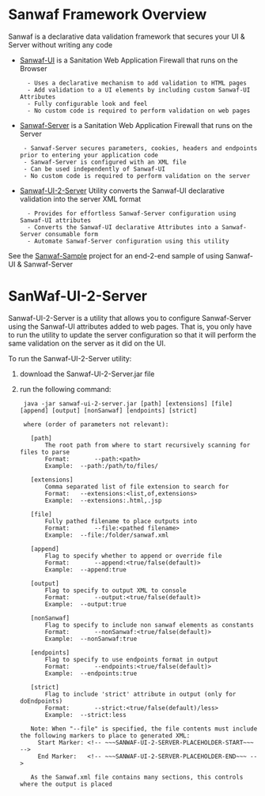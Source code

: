 # Sanwaf Framework Overview
 Sanwaf is a declarative data validation framework that secures your UI & Server without writing any code

- [Sanwaf-UI](https://github.com/bernardo1024/Sanwaf-UI) is a Sanitation Web Application Firewall that runs on the Browser
        
        - Uses a declarative mechanism to add validation to HTML pages
        - Add validation to a UI elements by including custom Sanwaf-UI Attributes
        - Fully configurable look and feel
        - No custom code is required to perform validation on web pages

-  [Sanwaf-Server](https://github.com/bernardo1024/Sanwaf-Server) is a Sanitation Web Application Firewall that runs on the Server
        
        - Sanwaf-Server secures parameters, cookies, headers and endpoints prior to entering your application code
        - Sanwaf-Server is configured with an XML file
        - Can be used independently of Sanwaf-UI
        - No custom code is required to perform validation on the server

- [Sanwaf-UI-2-Server](https://github.com/bernardo1024/Sanwaf-UI-2-Server) Utility converts the Sanwaf-UI declarative validation into the server XML format
        
        - Provides for effortless Sanwaf-Server configuration using Sanwaf-UI attributes
        - Converts the Sanwaf-UI declarative Attributes into a Sanwaf-Server consumable form
        - Automate Sanwaf-Server configuration using this utility
  
See the [Sanwaf-Sample](https://github.com/bernardo1024/Sanwaf-Sample) project for an end-2-end sample of using Sanwaf-UI & Sanwaf-Server

# SanWaf-UI-2-Server

Sanwaf-UI-2-Server is a utility that allows you to configure Sanwaf-Server using the Sanwaf-UI attributes added to web pages.  That is, you only have to run the utility to update the server configuration so that it will perform the same validation on the server as it did on the UI.

To run the Sanwaf-UI-2-Server utility:

1. download the Sanwaf-UI-2-Server.jar file
2. run the following command:

        java -jar sanwaf-ui-2-server.jar [path] [extensions] [file] [append] [output] [nonSanwaf] [endpoints] [strict]

        where (order of parameters not relevant):
        
          [path] 
              The root path from where to start recursively scanning for files to parse
              Format:		--path:<path>
              Example:	--path:/path/to/files/

          [extensions]
              Comma separated list of file extension to search for
              Format:	--extensions:<list,of,extensions>
              Example:	--extensions:.html,.jsp

          [file]
              Fully pathed filename to place outputs into
              Format:		--file:<pathed filename>
              Example:	--file:/folder/sanwaf.xml

          [append]
              Flag to specify whether to append or override file
              Format:		--append:<true/false(default)>
              Example:	--append:true

          [output]
              Flag to specify to output XML to console
              Format:		--output:<true/false(default)>
              Example:	--output:true

          [nonSanwaf]
              Flag to specify to include non sanwaf elements as constants
              Format:		--nonSanwaf:<true/false(default)>
              Example:	--nonSanwaf:true

          [endpoints]
              Flag to specify to use endpoints format in output
              Format:		--endpoints:<true/false(default)>
              Example:	--endpoints:true

          [strict]
              Flag to include 'strict' attribute in output (only for doEndpoints)
              Format:		--strict:<true/false(default)/less>
              Example:	--strict:less

          Note: When "--file" is specified, the file contents must include the following markers to place to generated XML:
            Start Marker: <!-- ~~~SANWAF-UI-2-SERVER-PLACEHOLDER-START~~~ -->
            End Marker:   <!-- ~~~SANWAF-UI-2-SERVER-PLACEHOLDER-END~~~ -->

          As the Sanwaf.xml file contains many sections, this controls where the output is placed
